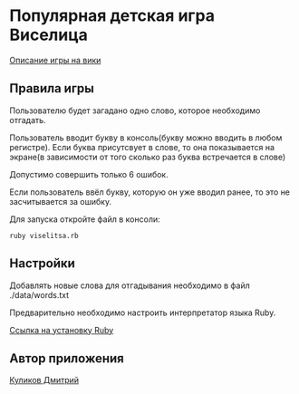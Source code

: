 # Популярная детская игра Виселица

[Описание игры на вики](https://ru.wikipedia.org/wiki/Виселица_(игра))

## Правила игры

Пользователю будет загадано одно слово, которое необходимо отгадать.

Пользователь вводит букву в консоль(букву можно вводить в любом регистре). Если буква присутсвует в слове, то она показывается на экране(в зависимости от того сколько раз буква встречается в слове)

Допустимо совершить только 6 ошибок. 

Если пользователь ввёл букву, которую он уже вводил ранее, то это не засчитывается за ошибку.

Для запуска откройте файл в консоли:

    ruby viselitsa.rb

## Настройки
Добавлять новые слова для отгадывания необходимо в файл ./data/words.txt

Предварительно необходимо настроить интерпретатор языка Ruby.

[Ссылка на установку Ruby](https://www.ruby-lang.org/ru/documentation/installation/)

## Автор приложения
[Куликов Дмитрий](https://github.com/Dimaon)
